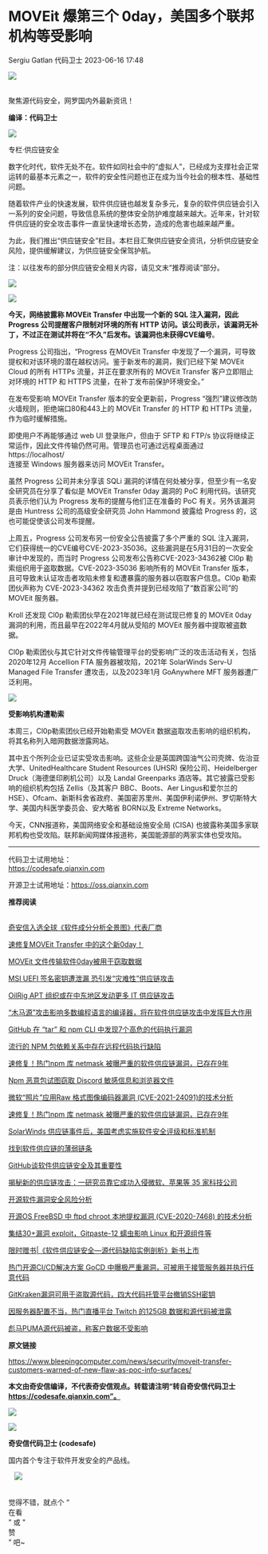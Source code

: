 #  MOVEit 爆第三个 0day，美国多个联邦机构等受影响   
Sergiu Gatlan  代码卫士   2023-06-16 17:48  
  
![](https://mmbiz.qpic.cn/mmbiz_gif/Az5ZsrEic9ot90z9etZLlU7OTaPOdibteeibJMMmbwc29aJlDOmUicibIRoLdcuEQjtHQ2qjVtZBt0M5eVbYoQzlHiaw/640?wx_fmt=gif "")  
  
   
聚焦源代码安全，网罗国内外最新资讯！  
  
**编译：代码卫士**  
  
![](https://mmbiz.qpic.cn/mmbiz_png/oBANLWYScMRSylJK2k7H6mNqiaS2G6WRaeeK34cLHE6pe9VeOIHYiboAnKB0TMoayZCxFpHMLljzTnz9DnNuFiaqQ/640?wx_fmt=png "")  
  
  
  
专栏·供应链安全  
  
  
数字化时代，软件无处不在。软件如同社会中的“虚拟人”，已经成为支撑社会正常运转的最基本元素之一，软件的安全性问题也正在成为当今社会的根本性、基础性问题。  
  
  
随着软件产业的快速发展，软件供应链也越发复杂多元，复杂的软件供应链会引入一系列的安全问题，导致信息系统的整体安全防护难度越来越大。近年来，针对软件供应链的安全攻击事件一直呈快速增长态势，造成的危害也越来越严重。  
  
  
为此，我们推出“供应链安全”栏目。本栏目汇聚供应链安全资讯，分析供应链安全风险，提供缓解建议，为供应链安全保驾护航。  
  
  
注：以往发布的部分供应链安全相关内容，请见文末“推荐阅读”部分。  
  
![](https://mmbiz.qpic.cn/mmbiz_png/FIBZec7ucCiaWtRttKahE4rd7icPBW6mLiaWubZBfibktxAlCMH6dwLG1225lH4Xo8nmA5ENG7I4o905Qq23icpkHwg/640?wx_fmt=png "")  
  
  
  
  
![](https://mmbiz.qpic.cn/mmbiz_gif/oBANLWYScMQpE4bib5Dk6epZ9fGibEAyuniaffqVYKE90vsyUxg3pyOtSdk5yZnFyUvI94OvuWdHv3UFmE4XuVUqQ/640?wx_fmt=gif "")  
  
**今天，网络披露称 MOVEit Transfer 中出现一个新的 SQL 注入漏洞，因此Progress 公司提醒客户限制对环境的所有 HTTP 访问。该公司表示，该漏洞无补丁，不过正在测试并将在“不久”后发布。该漏洞也未获得CVE编号**。  
  
  
  
Progress 公司指出，“Progress 在MOVEit Transfer 中发现了一个漏洞，可导致提权和对该环境的潜在越权访问。鉴于新发布的漏洞，我们已经下架 MOVEit Cloud 的所有 HTTPs 流量，并正在要求所有的 MOVEit Transfer 客户立即阻止对环境的 HTTP 和 HTTPS 流量，在补丁发布前保护环境安全。”  
  
在发布受影响 MOVEit Transfer 版本的安全更新前，Progress “强烈”建议修改防火墙规则，拒绝端口80和443上的 MOVEit Transfer 的 HTTP 和 HTTPs 流量，作为临时缓解措施。  
  
即使用户不再能够通过 web UI 登录账户，但由于 SFTP 和 FTP/s 协议将继续正常运作，因此文件传输仍然可用。管理员也可通过远程桌面通过   
https://localhost/   
连接至 Windows 服务器来访问 MOVEit Transfer。  
  
虽然 Progress 公司并未分享该 SQLi 漏洞的详情在何处被分享，但至少有一名安全研究员在分享了看似是 MOVEit Transfer 0day 漏洞的 PoC 利用代码。该研究员表示他们认为 Progress 发布的提醒与他们正在准备的 PoC 有关。另外该漏洞是由 Huntress 公司的高级安全研究员 John Hammond 披露给 Progress 的，这也可能促使该公司发布提醒。  
  
上周五，Progress 公司发布另一份安全公告披露了多个严重的 SQL 注入漏洞，它们获得统一的CVE编号CVE-2023-35036。这些漏洞是在5月31日的一次安全审计中发现的，而当时 Progress 公司发布公告称CVE-2023-34362被 Cl0p 勒索组织用于盗取数据。CVE-2023-35036 影响所有的 MOVEit Transfer 版本，且可导致未认证攻击者攻陷未修复和遭暴露的服务器以窃取客户信息。Cl0p 勒索团伙声称为 CVE-2023-34362 攻击负责并提到已经攻陷了“数百家公司”的 MOVEit 服务器。  
  
Kroll 还发现 Cl0p 勒索团伙早在2021年就已经在测试现已修复的 MOVEit 0day 漏洞的利用，而且最早在2022年4月就从受陷的 MOVEit 服务器中提取被盗数据。  
  
Cl0p 勒索团伙与其它针对文件传输管理平台的受影响广泛的攻击活动有关，包括2020年12月 Accellion FTA 服务器被攻陷，2021年 SolarWinds Serv-U Managed File Transfer 遭攻击，以及2023年1月 GoAnywhere MFT 服务器遭广泛利用。  
  
  
![](https://mmbiz.qpic.cn/mmbiz_gif/oBANLWYScMQpE4bib5Dk6epZ9fGibEAyunXstcnJrlxL9YUB4fH6qoZbE9CrItW7XdfLHAheOl0wgdySt0BpnUyw/640?wx_fmt=gif "")  
  
**受影响机构遭勒索**  
  
  
本周三，Cl0p勒索团伙已经开始勒索受 MOVEit 数据盗取攻击影响的组织机构，将其名称列入暗网数据泄露网站。  
  
其中五个所列企业已证实受攻击影响。这些企业是英国跨国油气公司壳牌、佐治亚大学、UnitedHealthcare Student Resources (UHSR) 保险公司、Heidelberger Druck（海德堡印刷机公司）以及 Landal Greenparks 酒店等。其它披露已受影响的组织机构包括 Zellis（及其客户 BBC、Boots、Aer Lingus和爱尔兰的 HSE）、Ofcam、新斯科舍省政府、美国密苏里州、美国伊利诺伊州、罗切斯特大学、美国内科医学委员会、安大略省 BORN以及 Extreme Networks。  
  
今天，CNN报道称，美国网络安全和基础设施安全局 (CISA) 也披露称美国多家联邦机构也受攻陷。联邦新闻网媒体报道称，美国能源部的两家实体也受攻陷。  
  
  
  
****  
代码卫士试用地址：  
https://codesafe.qianxin.com  
  
开源卫士试用地址：https://oss.qianxin.com  
  
  
  
  
  
  
  
  
  
  
  
  
**推荐阅读**  
  
[](http://mp.weixin.qq.com/s?__biz=MzI2NTg4OTc5Nw==&mid=2247511052&idx=3&sn=fb116392e405ae62e6c339117fffdb59&chksm=ea949d66dde31470758b6ee8f9dbecdb67ef6c0c8af277f26b83b60dbac95748d28db787a4b4&scene=21#wechat_redirect)  
[奇安信入选全球《软件成分分析全景图》代表厂商](http://mp.weixin.qq.com/s?__biz=MzI2NTg4OTc5Nw==&mid=2247515374&idx=1&sn=8b491039bc40f1e5d4e1b29d8c95f9e7&chksm=ea948d84dde30492f8a6c9953f69dbed1f483b6bc9b4480cab641fbc69459d46bab41cdc4859&scene=21#wechat_redirect)  
  
  
[速修复MOVEit Transfer 中的这个新0day！](http://mp.weixin.qq.com/s?__biz=MzI2NTg4OTc5Nw==&mid=2247516712&idx=2&sn=a69d93a9d282a667bbbf33bc190b4dfb&chksm=ea94b342dde33a545caba266547e0a3d88b670ddfb23236984d8f468dfbefe639a55bb220239&scene=21#wechat_redirect)  
  
  
[MOVEit 文件传输软件0day被用于窃取数据](http://mp.weixin.qq.com/s?__biz=MzI2NTg4OTc5Nw==&mid=2247516660&idx=1&sn=bb8f16701a800011a7e9bc8857cd59d2&chksm=ea94b09edde33988e2fee2cb9c23d0031149201a1722cfabc8899b76b31016a44a835836d8a9&scene=21#wechat_redirect)  
  
  
[MSI UEFI 签名密钥遭泄漏 恐引发“灾难性”供应链攻击](http://mp.weixin.qq.com/s?__biz=MzI2NTg4OTc5Nw==&mid=2247516496&idx=2&sn=05ab156deeadfbc7ffedcd43bddc9323&chksm=ea94b03adde3392c30cec047021b94f806acaf2848ef08ac6345d0cbd3ef6ba3d31e4c124cc5&scene=21#wechat_redirect)  
  
  
[OilRig APT 组织或在中东地区发动更多 IT 供应链攻击](http://mp.weixin.qq.com/s?__biz=MzI2NTg4OTc5Nw==&mid=2247516434&idx=1&sn=495e13a2f824e981c0123ff9cf6d7e39&chksm=ea94b078dde3396ef276b2ce6aadfb2039508719a61f133aacc6eeb736c54d51848992c51dad&scene=21#wechat_redirect)  
  
  
[“木马源”攻击影响多数编程语言的编译器，将在软件供应链攻击中发挥巨大作用](http://mp.weixin.qq.com/s?__biz=MzI2NTg4OTc5Nw==&mid=2247508877&idx=1&sn=8d51c2455cf523904c054a0396f94e87&chksm=ea9492e7dde31bf1510754ac2a12aba8deefa06d5ec5d94c759f12d8213d03fe438850192eba&scene=21#wechat_redirect)  
  
  
[GitHub 在 “tar” 和 npm CLI 中发现7个高危的代码执行漏洞](http://mp.weixin.qq.com/s?__biz=MzI2NTg4OTc5Nw==&mid=2247507788&idx=2&sn=85eaec0dd13a76f5eda4cbf022bff87c&chksm=ea94ee26dde36730646cce927f8c597ec96be40b0e5200e5341f2340d7f76fedb4175dc270d5&scene=21#wechat_redirect)  
  
  
[流行的 NPM 包依赖关系中存在远程代码执行缺陷](http://mp.weixin.qq.com/s?__biz=MzI2NTg4OTc5Nw==&mid=2247507695&idx=2&sn=1f32c3c66db05d617894efb36c680a30&chksm=ea94ef85dde366930a17a487f4d0d4cd298ad7e80a79fc2b298b3a5097cab26136d762023819&scene=21#wechat_redirect)  
  
  
[速修复！热门npm 库 netmask 被曝严重的软件供应链漏洞，已存在9年](http://mp.weixin.qq.com/s?__biz=MzI2NTg4OTc5Nw==&mid=2247502778&idx=1&sn=5ad11d4289635b5d7f945c54cb2129f7&chksm=ea94fad0dde373c66f5c2024246f5c824cac549ac3dcfd85cc67fb238dabca34d7316fef9f65&scene=21#wechat_redirect)  
  
  
[Npm 恶意包试图窃取 Discord 敏感信息和浏览器文件](http://mp.weixin.qq.com/s?__biz=MzI2NTg4OTc5Nw==&mid=2247494834&idx=2&sn=440c63e119a2e7827b83a08d4f665f4d&chksm=ea94ddd8dde354ce35f85b6022c626d9191ab27cd16f02308ee54c33783e00a7a9061986fb74&scene=21#wechat_redirect)  
  
  
[微软“照片”应用Raw 格式图像编码器漏洞 (CVE-2021-24091)的技术分析](http://mp.weixin.qq.com/s?__biz=MzI2NTg4OTc5Nw==&mid=2247502693&idx=1&sn=0daf4033d561438e292f3eb4f09e5a9d&chksm=ea94fa0fdde37319e7b1a6767bf76396b3b91e1326ef9e397b38fe69443f651d7f52581ff9ec&scene=21#wechat_redirect)  
  
  
[速修复！热门npm 库 netmask 被曝严重的软件供应链漏洞，已存在9年](http://mp.weixin.qq.com/s?__biz=MzI2NTg4OTc5Nw==&mid=2247502778&idx=1&sn=5ad11d4289635b5d7f945c54cb2129f7&chksm=ea94fad0dde373c66f5c2024246f5c824cac549ac3dcfd85cc67fb238dabca34d7316fef9f65&scene=21#wechat_redirect)  
  
  
[SolarWinds 供应链事件后，美国考虑实施软件安全评级和标准机制](http://mp.weixin.qq.com/s?__biz=MzI2NTg4OTc5Nw==&mid=2247502539&idx=1&sn=a3452bb512355a45d323e75d24a5e38c&chksm=ea94fba1dde372b70045a76c19ed65df816838698c6a7f0eaefa5587dfa89684aedcd9c6d683&scene=21#wechat_redirect)  
  
  
[找到软件供应链的薄弱链条](http://mp.weixin.qq.com/s?__biz=MzI2NTg4OTc5Nw==&mid=2247502483&idx=1&sn=afe45ab3ddd296de491255858d758821&chksm=ea94fbf9dde372ef7255f65c777b0f881f9268d4ce43a6f77e62cb356e67df09fdc4421eff09&scene=21#wechat_redirect)  
  
  
[GitHub谈软件供应链安全及其重要性](http://mp.weixin.qq.com/s?__biz=MzI2NTg4OTc5Nw==&mid=2247502285&idx=1&sn=9815231c5e1c5e72f66258ae090020a1&chksm=ea94f8a7dde371b1ae04a6aaa9eb6cdba5a20abee2ec4f6729cab757d40d16bcf37d201eebd8&scene=21#wechat_redirect)  
  
  
[揭秘新的供应链攻击：一研究员靠它成功入侵微软、苹果等 35 家科技公司](http://mp.weixin.qq.com/s?__biz=MzI2NTg4OTc5Nw==&mid=2247502189&idx=1&sn=14904e47dc36ba963579fa48bc36620c&chksm=ea94f807dde37111d8c72ddcfd27fa084917be4bcec5330cffa82c957c4c39a48634a9207039&scene=21#wechat_redirect)  
  
  
[开源软件漏洞安全风险分析](http://mp.weixin.qq.com/s?__biz=MzI2NTg4OTc5Nw==&mid=2247501564&idx=1&sn=4605ae4b98c423e354d7ec3af81eda5f&chksm=ea94f796dde37e80ea0e4d924c28b6abbf03fe882c4359757bc0082c7c2ac49f2bc3011a5847&scene=21#wechat_redirect)  
  
  
[开源OS FreeBSD 中 ftpd chroot 本地提权漏洞 (CVE-2020-7468) 的技术分析](http://mp.weixin.qq.com/s?__biz=MzI2NTg4OTc5Nw==&mid=2247499356&idx=1&sn=f95ec3f9ca222c3ccef3d1162af259b8&chksm=ea94cf36dde34620d380b15d760f31aa5b3729cc379fa68a784ddcefde453df7db3a28a99f29&scene=21#wechat_redirect)  
  
  
[集结30+漏洞 exploit，Gitpaste-12 蠕虫影响 Linux 和开源组件等](http://mp.weixin.qq.com/s?__biz=MzI2NTg4OTc5Nw==&mid=2247499326&idx=2&sn=c4799bc67a235c3a5a9f278de525696a&chksm=ea94cf54dde3464296c96cebbf9c0ac1aeb0cf9b70bc2c2b740cb8dcd2333b4a0043d00dd109&scene=21#wechat_redirect)  
  
  
[限时赠书|《软件供应链安全—源代码缺陷实例剖析》新书上市](http://mp.weixin.qq.com/s?__biz=MzI2NTg4OTc5Nw==&mid=2247507507&idx=1&sn=9bca6947933a205abe70545cc4bf0600&chksm=ea94ef59dde3664f1e08932c5bca27a5f687f5442b87349e4a024e5e5ffc49ac33fa62636d88&scene=21#wechat_redirect)  
  
  
[热门开源CI/CD解决方案 GoCD 中曝极严重漏洞，可被用于接管服务器并执行任意代码](http://mp.weixin.qq.com/s?__biz=MzI2NTg4OTc5Nw==&mid=2247508832&idx=1&sn=bac2576345afca50ce02e42e2b32162b&chksm=ea94920adde31b1c9de180a18739a4121c8a470d0bf9c29051e309927a9fec05601b1e7d7596&scene=21#wechat_redirect)  
  
  
[GitKraken漏洞可用于盗取源代码，四大代码托管平台撤销SSH密钥](http://mp.weixin.qq.com/s?__biz=MzI2NTg4OTc5Nw==&mid=2247508328&idx=2&sn=20845a55550656891327eb22afa578f1&chksm=ea949002dde3191422a2853c4f0d94a1724e27b877b15a947eb6dd04bafb5530778d5b1ec430&scene=21#wechat_redirect)  
  
  
[因服务器配置不当，热门直播平台 Twitch 的125GB 数据和源代码被泄露](http://mp.weixin.qq.com/s?__biz=MzI2NTg4OTc5Nw==&mid=2247508253&idx=1&sn=f294dd10f2b63f89cf06cea39073f247&chksm=ea949077dde319617f57b4a2ec5415ec8f5f6c9bbed8c22fd1d2f03cfc464b1cce59cd4bf11a&scene=21#wechat_redirect)  
  
  
[彪马PUMA源代码被盗，称客户数据不受影响](http://mp.weixin.qq.com/s?__biz=MzI2NTg4OTc5Nw==&mid=2247507826&idx=1&sn=2e6e2758899754d132df1e228cedac77&chksm=ea94ee18dde3670e95fb49cf3ee2427b4235c7c11ac2972a44d1c942991944e6832cdb28b4ba&scene=21#wechat_redirect)  
  
  
  
  
**原文链接**  
  
https://www.bleepingcomputer.com/news/security/moveit-transfer-customers-warned-of-new-flaw-as-poc-info-surfaces/  
  
  
**本文由奇安信编译，不代表奇安信观点。转载请注明“转自奇安信代码卫士 https://codesafe.qianxin.com”。**  
  
  
  
  
![](https://mmbiz.qpic.cn/mmbiz_jpg/oBANLWYScMSf7nNLWrJL6dkJp7RB8Kl4zxU9ibnQjuvo4VoZ5ic9Q91K3WshWzqEybcroVEOQpgYfx1uYgwJhlFQ/640?wx_fmt=jpeg "")  
  
![](https://mmbiz.qpic.cn/mmbiz_jpg/oBANLWYScMSN5sfviaCuvYQccJZlrr64sRlvcbdWjDic9mPQ8mBBFDCKP6VibiaNE1kDVuoIOiaIVRoTjSsSftGC8gw/640?wx_fmt=jpeg "")  
  
**奇安信代码卫士 (codesafe)**  
  
国内首个专注于软件开发安全的产品线。  
  
   ![](https://mmbiz.qpic.cn/mmbiz_gif/oBANLWYScMQ5iciaeKS21icDIWSVd0M9zEhicFK0rbCJOrgpc09iaH6nvqvsIdckDfxH2K4tu9CvPJgSf7XhGHJwVyQ/640?wx_fmt=gif "")  
  
   
觉得不错，就点个 “  
在看  
” 或 "  
赞  
” 吧~  
  
